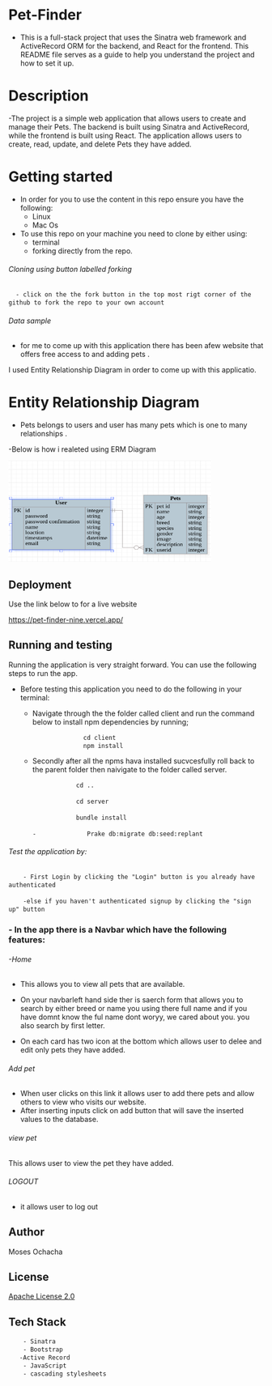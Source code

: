 # Pet-Finder

- This is a full-stack project that uses the Sinatra web framework and ActiveRecord ORM for the backend, and React for the frontend. This README file serves as a guide to help you understand the project and how to set it up.

# Description

  -The project is a simple web application that allows users to create and manage their Pets. The backend is built using Sinatra and ActiveRecord, while the frontend is built using React. The application allows users to create, read, update, and delete Pets they have added.

# Getting started

- In order for you to use the content in this repo ensure you have the following:
  - Linux
  - Mac Os
- To use this repo on your machine you need to clone by either using:
  - terminal
  - forking directly from the repo.

###### Cloning using button labelled forking

      - click on the the fork button in the top most rigt corner of the github to fork the repo to your own account

###### Data sample

- for me to come up with this application there has been afew website that offers free access to and adding pets .

I used Entity Relationship Diagram in order to come up with this applicatio.

# Entity Relationship Diagram

- Pets belongs to users and user has many pets which is one to many relationships .

-Below is how i realeted using ERM Diagram

<img src="ERDdiagram.png" height="200" alt="" width="400" srcset="">

## Deployment

Use the link below to for a live website

https://pet-finder-nine.vercel.app/

## Running and testing

Running the application is very straight forward. You can use the following steps to run the app.

- Before testing this application you need to do the following in your terminal:

  - Navigate through the the folder called client and run the command below to install npm dependencies by running;

                      cd client
                      npm install

  - Secondly after all the npms hava installed sucvcesfully roll back to the parent folder then naivigate to the folder called server.

                    cd ..

                    cd server

                    bundle install

        -              Prake db:migrate db:seed:replant

###### Test the application by:

        - First Login by clicking the "Login" button is you already have authenticated

        -else if you haven't authenticated signup by clicking the "sign up" button

### - In the app there is a Navbar which have the following features:

###### -Home

- This allows you to view all pets that are available.
- On your navbarleft hand side ther is saerch form that allows you to search by either breed or name you using there full name and if you have domnt know the ful name dont woryy, we cared about you. you also search by first letter.

- On each card has two icon at the bottom which allows user to delee and edit only pets they have added.

###### Add pet

- When user clicks on this link it allows user to add there pets and allow others to view who visits our website.
- After inserting inputs click on add button that will save the inserted values to the database.

###### view pet

This allows user to view the pet they have added.

###### LOGOUT

- it allows user to log out

## Author

Moses Ochacha

## License

[Apache License 2.0](https://choosealicense.com/licenses/)

## Tech Stack

        - Sinatra
        - Bootstrap
       -Active Record
        - JavaScript
        - cascading stylesheets
